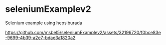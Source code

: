 # seleniumExamplev2
Selenium example using hepsiburada


https://github.com/msbel5/seleniumExamplev2/assets/32196720/f0bce83e-9699-4b39-a2e7-bdae3a1820a2

